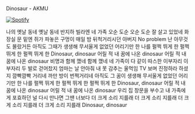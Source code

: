 Dinosaur - AKMU

[![Spotify](https://spotify-github-readme.vercel.app/api/spotify)](https://open.spotify.com/track/49KDK2ccYnOCYPeXfDO3YT?si=77027fa89c5f4561)

나의 옛날 동네
옛날 동네 반지하 빌라엔
네 가족 오순 도순
오순 도순 잘 살고 있었네
화장실 문 밑엔 쥐가 파놓은 구멍이
매일 밤 뒤척거리시던 아버지
No problem
난 아무것도 몰랐거든
아직도 그때가 생생해
무서울게 없었던 어리기만 한 나를
펄쩍 뛰게 한
펄쩍 뛰게 한
펄쩍 뛰게 한
Dinosaur, dinosaur
어릴 적 내 꿈에 나온 dinosaur
어릴 적 내 꿈에 나온 dinosaur
비명과 함께 깼네
함께 깼네 네 가족이 다 같이
따스한 이부자리
이부자리 두 발로 걷어찼지
엄마는 날 안아줘
내 못 감추는 울먹임
TV 보며 진정하라 하셨지
깜빡깜빡 거리네
까만 방이 번쩍거리네
아직도 그 꿈이 생생해
무서울게 없었던 어리기만 한 나를
펄쩍 뛰게 한
펄쩍 뛰게 한
펄쩍 뛰게 한
Dinosaur, dinosaur
어릴 적 내 꿈에 나온 dinosaur
어릴 적 내 꿈에 나온 dinosaur
우리 집 창문을 부수고
내 가족에게 포효하던
널 다시 만나면
그땐 너보다 더 크게 소리 지를래
더 크게 소리 지를래
더 크게 소리 지를래
더 크게 소리 지를래
Dinosaur, dinosaur
